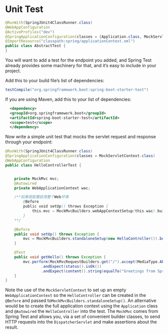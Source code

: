 # Unit Test

```java
@RunWith(SpringJUnit4ClassRunner.class)
@WebAppConfiguration
@ActiveProfiles("dev")
@SpringApplicationConfiguration(classes = {Application.class, MockServletContext.class})
@ImportResource("classpath:spring/applicationContext.xml")
public class AbstractTest {
}
```

You will want to add a test for the endpoint you added, and Spring Test already provides some machinery for that, and it’s easy to include in your project.

Add this to your build file’s list of dependencies:

```groovy
testCompile("org.springframework.boot:spring-boot-starter-test")
```

If you are using Maven, add this to your list of dependencies:

```xml
  <dependency>
  <groupId>org.springframework.boot</groupId>
  <artifactId>spring-boot-starter-test</artifactId>
  <scope>test</scope>
  </dependency>
```

Now write a simple unit test that mocks the servlet request and response through your endpoint:

```java
@RunWith(SpringJUnit4ClassRunner.class)
@SpringApplicationConfiguration(classes = MockServletContext.class)
@WebAppConfiguration
public class HelloControllerTest {


	private MockMvc mvc;
	@Autowired
	private WebApplicationContext wac;

	/**如果是配置启用整个Web环境
		@Before
		public void setUp() throws Exception {
			this.mvc = MockMvcBuilders.webAppContextSetup(this.wac).build();
		}
	**/

	@Before
	public void setUp() throws Exception {
		mvc = MockMvcBuilders.standaloneSetup(new HelloController()).build();
	}

	@Test
	public void getHello() throws Exception {
		mvc.perform(MockMvcRequestBuilders.get("/").accept(MediaType.APPLICATION_JSON))
				.andExpect(status().isOk())
				.andExpect(content().string(equalTo("Greetings from Spring Boot!")));
	}
}
```

Note the use of the `MockServletContext` to set up an empty `WebApplicationContext` so the `HelloController` can be created in the `@Before` and passed to`MockMvcBuilders.standaloneSetup()`. An alternative would be to create the full application context using the `Application` class and `@Autowired` the `HelloController` into the test. The `MockMvc` comes from Spring Test and allows you, via a set of convenient builder classes, to send HTTP requests into the `DispatcherServlet` and make assertions about the result.
